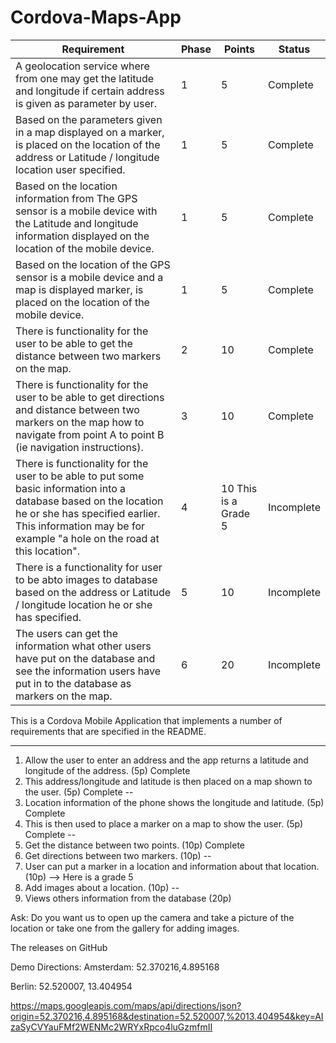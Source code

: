 # Cordova-Maps-App
| Requirement                                                                                                                                                                                                                    | Phase | Points               | Status     |
|--------------------------------------------------------------------------------------------------------------------------------------------------------------------------------------------------------------------------------|-------|----------------------|------------|
| A geolocation service where from one may get the latitude and longitude if certain address is given as parameter by user.                                                                                                      | 1     | 5                    | Complete   |
| Based on the parameters given in a map displayed on a marker, is placed on the location of the address or Latitude / longitude location user specified.                                                                        | 1     | 5                    | Complete   |
| Based on the location information from The GPS sensor is a mobile device with the Latitude and longitude information displayed on the location of the mobile device.                                                           | 1     | 5                    | Complete   |
| Based on the location of the GPS sensor is a mobile device and a map is displayed marker, is placed on the location of the mobile device.                                                                                      | 1     | 5                    | Complete   |
| There is functionality for the user to be able to get the distance between two markers on the map.                                                                                                                             | 2     | 10                   | Complete   |
| There is functionality for the user to be able to get directions and distance between two markers on the map how to navigate from point A to point B (ie navigation instructions).                                             | 3     | 10                   | Complete |
| There is functionality for the user to be able to put some basic information into a database based on the location he or she has specified earlier. This information may be for example "a hole on the road at this location". | 4     | 10 This is a Grade 5 | Incomplete |
| There is a functionality for user to be abto images to database based on the address or Latitude / longitude location he or she has specified.                                                                                 | 5     | 10                   | Incomplete |
| The users can get the information what other users have put on the database and see the information users have put in to the database as markers on the map.                                                                   | 6     | 20                   | Incomplete |

This is a Cordova Mobile Application that implements a number of requirements that are specified in the README.

---
1. Allow the user to enter an address and the app returns a latitude and longitude of the address. (5p) Complete
2. This address/longitude and latitude is then placed on a map shown to the user. (5p) Complete
--
3. Location information of the phone shows the longitude and latitude. (5p) Complete
4. This is then used to place a marker on a map to show the user. (5p) Complete
--
5. Get the distance between two points. (10p) Complete
6. Get directions between two markers. (10p)
--
7. User can put a marker in a location and information about that location. (10p)  --> Here is a grade 5
8. Add images about a location. (10p)
--
9. Views others information from the database (20p)


Ask:
Do you want us to open up the camera and take a picture of the location or take one from the gallery for adding images.

The releases on GitHub


Demo Directions:
Amsterdam:
52.370216,4.895168

Berlin:
52.520007, 13.404954


https://maps.googleapis.com/maps/api/directions/json?origin=52.370216,4.895168&destination=52.520007,%2013.404954&key=AIzaSyCVYauFMf2WENMc2WRYxRpco4luGzmfmII